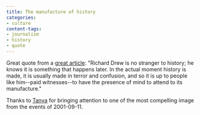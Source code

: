 ```yaml
---
title: The manufacture of history
categories:
- culture
content-tags:
- journalism
- history
- quote
---
```


Great quote from a [great article][1]: "Richard Drew is no stranger to history; he knows it is something that happens later. In the actual moment history is made, it is usually made in terror and confusion, and so it is up to people like him--paid witnesses--to have the presence of mind to attend to its manufacture."

   [1]: http://www.esquire.com/features/articles/2003/030903_mfe_falling_1.html

Thanks to [Tanya][2] for bringing attention to one of the most compelling image from the events of 2001-09-11.

   [2]: http://www.redsugar.com/oldmuse/002759.html
